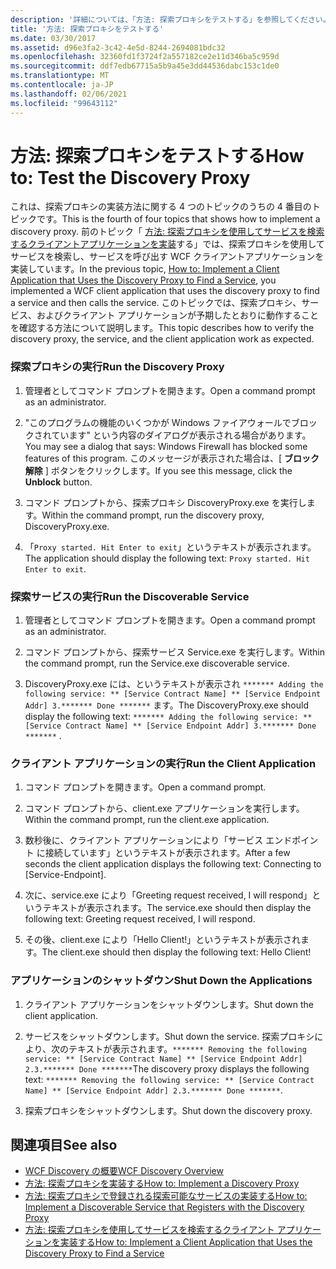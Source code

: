 ```yaml
---
description: '詳細については、「方法: 探索プロキシをテストする」を参照してください。'
title: '方法: 探索プロキシをテストする'
ms.date: 03/30/2017
ms.assetid: d96e3fa2-3c42-4e5d-8244-2694081bdc32
ms.openlocfilehash: 32360fd1f3724f2a557182ce2e11d346ba5c959d
ms.sourcegitcommit: ddf7edb67715a5b9a45e3dd44536dabc153c1de0
ms.translationtype: MT
ms.contentlocale: ja-JP
ms.lasthandoff: 02/06/2021
ms.locfileid: "99643112"
---
```

# <a name="how-to-test-the-discovery-proxy"></a><span data-ttu-id="18d09-103">方法: 探索プロキシをテストする</span><span class="sxs-lookup"><span data-stu-id="18d09-103">How to: Test the Discovery Proxy</span></span>

<span data-ttu-id="18d09-104">これは、探索プロキシの実装方法に関する 4 つのトピックのうちの 4 番目のトピックです。</span><span class="sxs-lookup"><span data-stu-id="18d09-104">This is the fourth of four topics that shows how to implement a discovery proxy.</span></span> <span data-ttu-id="18d09-105">前のトピック「 [方法: 探索プロキシを使用してサービスを検索するクライアントアプリケーションを実装](client-app-discovery-proxy-to-find-a-service.md)する」では、探索プロキシを使用してサービスを検索し、サービスを呼び出す WCF クライアントアプリケーションを実装しています。</span><span class="sxs-lookup"><span data-stu-id="18d09-105">In the previous topic, [How to: Implement a Client Application that Uses the Discovery Proxy to Find a Service](client-app-discovery-proxy-to-find-a-service.md), you implemented a WCF client application that uses the discovery proxy to find a service and then calls the service.</span></span> <span data-ttu-id="18d09-106">このトピックでは、探索プロキシ、サービス、およびクライアント アプリケーションが予期したとおりに動作することを確認する方法について説明します。</span><span class="sxs-lookup"><span data-stu-id="18d09-106">This topic describes how to verify the discovery proxy, the service, and the client application work as expected.</span></span>  
  
### <a name="run-the-discovery-proxy"></a><span data-ttu-id="18d09-107">探索プロキシの実行</span><span class="sxs-lookup"><span data-stu-id="18d09-107">Run the Discovery Proxy</span></span>  
  
1. <span data-ttu-id="18d09-108">管理者としてコマンド プロンプトを開きます。</span><span class="sxs-lookup"><span data-stu-id="18d09-108">Open a command prompt as an administrator.</span></span>  
  
2. <span data-ttu-id="18d09-109">"このプログラムの機能のいくつかが Windows ファイアウォールでブロックされています" という内容のダイアログが表示される場合があります。</span><span class="sxs-lookup"><span data-stu-id="18d09-109">You may see a dialog that says: Windows Firewall has blocked some features of this program.</span></span> <span data-ttu-id="18d09-110">このメッセージが表示された場合は、[ **ブロック解除** ] ボタンをクリックします。</span><span class="sxs-lookup"><span data-stu-id="18d09-110">If you see this message, click the **Unblock** button.</span></span>  
  
3. <span data-ttu-id="18d09-111">コマンド プロンプトから、探索プロキシ DiscoveryProxy.exe を実行します。</span><span class="sxs-lookup"><span data-stu-id="18d09-111">Within the command prompt, run the discovery proxy, DiscoveryProxy.exe.</span></span>  
  
4. <span data-ttu-id="18d09-112">「`Proxy started. Hit Enter to exit`」というテキストが表示されます。</span><span class="sxs-lookup"><span data-stu-id="18d09-112">The application should display the following text: `Proxy started. Hit Enter to exit`.</span></span>  
  
### <a name="run-the-discoverable-service"></a><span data-ttu-id="18d09-113">探索サービスの実行</span><span class="sxs-lookup"><span data-stu-id="18d09-113">Run the Discoverable Service</span></span>  
  
1. <span data-ttu-id="18d09-114">管理者としてコマンド プロンプトを開きます。</span><span class="sxs-lookup"><span data-stu-id="18d09-114">Open a command prompt as an administrator.</span></span>  
  
2. <span data-ttu-id="18d09-115">コマンド プロンプトから、探索サービス Service.exe を実行します。</span><span class="sxs-lookup"><span data-stu-id="18d09-115">Within the command prompt, run the Service.exe discoverable service.</span></span>  
  
3. <span data-ttu-id="18d09-116">DiscoveryProxy.exe には、というテキストが表示され `******* Adding the following service: ** [Service Contract Name] ** [Service Endpoint Addr] 3.******* Done *******` ます。</span><span class="sxs-lookup"><span data-stu-id="18d09-116">The DiscoveryProxy.exe should display the following text: `******* Adding the following service: ** [Service Contract Name] ** [Service Endpoint Addr] 3.******* Done *******` .</span></span>  
  
### <a name="run-the-client-application"></a><span data-ttu-id="18d09-117">クライアント アプリケーションの実行</span><span class="sxs-lookup"><span data-stu-id="18d09-117">Run the Client Application</span></span>  
  
1. <span data-ttu-id="18d09-118">コマンド プロンプトを開きます。</span><span class="sxs-lookup"><span data-stu-id="18d09-118">Open a command prompt.</span></span>  
  
2. <span data-ttu-id="18d09-119">コマンド プロンプトから、client.exe アプリケーションを実行します。</span><span class="sxs-lookup"><span data-stu-id="18d09-119">Within the command prompt, run the client.exe application.</span></span>  
  
3. <span data-ttu-id="18d09-120">数秒後に、クライアント アプリケーションにより「サービス エンドポイント に接続しています」というテキストが表示されます。</span><span class="sxs-lookup"><span data-stu-id="18d09-120">After a few seconds the client application displays the following text: Connecting to [Service-Endpoint].</span></span>  
  
4. <span data-ttu-id="18d09-121">次に、service.exe により「Greeting request received, I will respond」というテキストが表示されます。</span><span class="sxs-lookup"><span data-stu-id="18d09-121">The service.exe should then display the following text: Greeting request received, I will respond.</span></span>  
  
5. <span data-ttu-id="18d09-122">その後、client.exe により「Hello Client!」というテキストが表示されます。</span><span class="sxs-lookup"><span data-stu-id="18d09-122">The client.exe should then display the following text: Hello Client!</span></span>  
  
### <a name="shut-down-the-applications"></a><span data-ttu-id="18d09-123">アプリケーションのシャットダウン</span><span class="sxs-lookup"><span data-stu-id="18d09-123">Shut Down the Applications</span></span>  
  
1. <span data-ttu-id="18d09-124">クライアント アプリケーションをシャットダウンします。</span><span class="sxs-lookup"><span data-stu-id="18d09-124">Shut down the client application.</span></span>  
  
2. <span data-ttu-id="18d09-125">サービスをシャットダウンします。</span><span class="sxs-lookup"><span data-stu-id="18d09-125">Shut down the service.</span></span> <span data-ttu-id="18d09-126">探索プロキシにより、次のテキストが表示されます。`******* Removing the following service: ** [Service Contract Name] ** [Service Endpoint Addr] 2.3.******* Done *******`</span><span class="sxs-lookup"><span data-stu-id="18d09-126">The discovery proxy displays the following text: `******* Removing the following service: ** [Service Contract Name] ** [Service Endpoint Addr] 2.3.******* Done *******`.</span></span>  
  
3. <span data-ttu-id="18d09-127">探索プロキシをシャットダウンします。</span><span class="sxs-lookup"><span data-stu-id="18d09-127">Shut down the discovery proxy.</span></span>  
  
## <a name="see-also"></a><span data-ttu-id="18d09-128">関連項目</span><span class="sxs-lookup"><span data-stu-id="18d09-128">See also</span></span>

- [<span data-ttu-id="18d09-129">WCF Discovery の概要</span><span class="sxs-lookup"><span data-stu-id="18d09-129">WCF Discovery Overview</span></span>](wcf-discovery-overview.md)
- [<span data-ttu-id="18d09-130">方法: 探索プロキシを実装する</span><span class="sxs-lookup"><span data-stu-id="18d09-130">How to: Implement a Discovery Proxy</span></span>](how-to-implement-a-discovery-proxy.md)
- [<span data-ttu-id="18d09-131">方法: 探索プロキシで登録される探索可能なサービスの実装する</span><span class="sxs-lookup"><span data-stu-id="18d09-131">How to: Implement a Discoverable Service that Registers with the Discovery Proxy</span></span>](discoverable-service-that-registers-with-the-discovery-proxy.md)
- [<span data-ttu-id="18d09-132">方法: 探索プロキシを使用してサービスを検索するクライアント アプリケーションを実装する</span><span class="sxs-lookup"><span data-stu-id="18d09-132">How to: Implement a Client Application that Uses the Discovery Proxy to Find a Service</span></span>](client-app-discovery-proxy-to-find-a-service.md)
